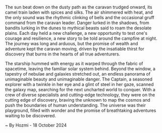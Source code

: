 
The sun beat down on the dusty path as the caravan trudged onward, its camel train laden with spices and silks. The air shimmered with heat, and the only sound was the rhythmic clinking of bells and the occasional gruff command from the caravan leader. Danger lurked in the shadows, from bandits lurking in the dunes to mythical beasts said to roam the desolate plains. Each day held a new challenge, a new opportunity to test one's courage and resilience, a new story to be told around the campfire at night.  The journey was long and arduous, but the promise of wealth and adventure kept the caravan moving, driven by the insatiable thirst for discovery that burns in the hearts of all true adventurers.

The starship hummed with energy as it warped through the fabric of spacetime, leaving the familiar solar system behind.  Beyond the window, a tapestry of nebulae and galaxies stretched out, an endless panorama of unimaginable beauty and unimaginable danger. The Captain, a seasoned explorer with a twinkle in her eye and a glint of steel in her gaze, scanned the galaxy map, searching for the next uncharted world to conquer. With a crew of diverse specialists and cutting-edge technology, they were on the cutting edge of discovery, braving the unknown to map the cosmos and push the boundaries of human understanding. The universe was their playground, filled with wonder and the promise of breathtaking adventures waiting to be discovered. 

~ By Hozmi - 18 October 2024

